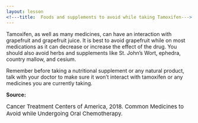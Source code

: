 ```yaml
---
layout: lesson
<!---title:  Foods and supplements to avoid while taking Tamoxifen--->
---
```


Tamoxifen, as well as many medicines, can have an interaction with grapefruit and grapefruit juice. It is best to avoid grapefruit while on most medications as it can decrease or increase the effect of the drug.
You should also avoid herbs and supplements like St. John’s Wort, ephedra, country mallow, and cesium.

Remember before taking a nutritional supplement or any natural product, talk with your doctor to make sure it won’t interact with tamoxifen or any medicines you are currently taking. 

**Source:**

<span style="font-size:15px;">Cancer Treatment Centers of America, 2018. Common Medicines to Avoid while Undergoing Oral Chemotherapy.</span>



